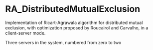 # RA_DistributedMutualExclusion
Implementation of Ricart-Agrawala algorithm for distributed mutual exclusion, with optimization proposed by Roucairol and Carvalho, in a client-server mode.

Three servers in the system, numbered from zero to two
